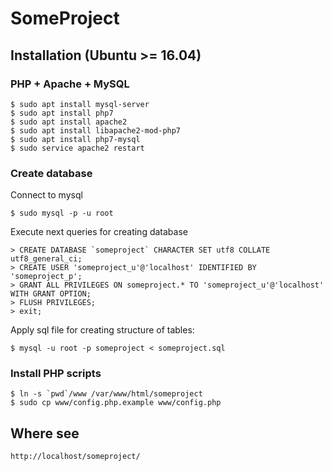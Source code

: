 # SomeProject

## Installation (Ubuntu >= 16.04)

### PHP + Apache + MySQL

	$ sudo apt install mysql-server
	$ sudo apt install php7
	$ sudo apt install apache2
	$ sudo apt install libapache2-mod-php7
	$ sudo apt install php7-mysql
	$ sudo service apache2 restart
	
### Create database

Connect to mysql

	$ sudo mysql -p -u root
	
Execute next queries for creating database
	

	> CREATE DATABASE `someproject` CHARACTER SET utf8 COLLATE utf8_general_ci;
	> CREATE USER 'someproject_u'@'localhost' IDENTIFIED BY 'someproject_p';
	> GRANT ALL PRIVILEGES ON someproject.* TO 'someproject_u'@'localhost' WITH GRANT OPTION;
	> FLUSH PRIVILEGES;
	> exit;

Apply sql file for creating structure of tables:

	$ mysql -u root -p someproject < someproject.sql


### Install PHP scripts

	$ ln -s `pwd`/www /var/www/html/someproject
	$ sudo cp www/config.php.example www/config.php 
	
## Where see

	http://localhost/someproject/
